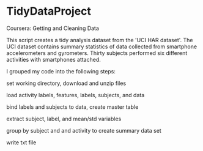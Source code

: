 # TidyDataProject
Coursera: Getting and Cleaning Data

This script creates a tidy analysis dataset from the 'UCI HAR dataset'. The UCI dataset contains summary statistics of data collected from smartphone accelerometers and gyrometers. Thirty subjects performed six different activities with smartphones attached.


I grouped my code into the following steps:


set working directory, download and unzip files

load activity labels, features, labels, subjects, and data

bind labels and subjects to data, create master table

extract subject, label, and mean/std variables

group by subject and and activity to create summary data set

write txt file
